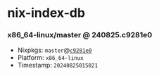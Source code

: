# nix-index-db
### x86_64-linux/master @ 240825.c9281e0
- Nixpkgs: `master`@[`c9281e0`](https://github.com/NixOS/nixpkgs/commit/c9281e015b6eb4f5503a62c642698586208209df)
- Platform: `x86_64-linux`
- Timestamp: `20240825015021`
